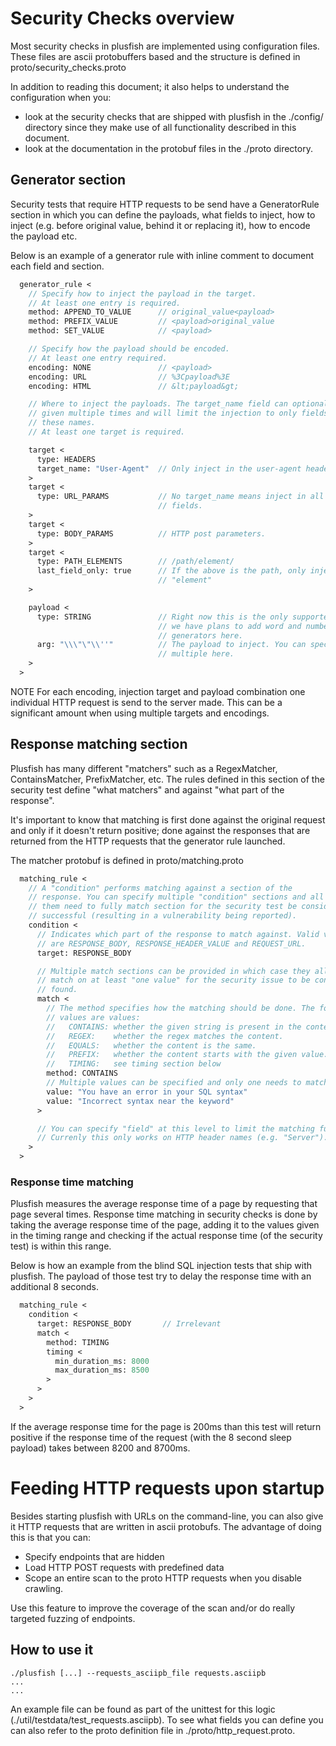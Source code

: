 # Security Checks overview

Most security checks in plusfish are implemented using configuration files.
These files are ascii protobuffers based and the structure is defined in
proto/security_checks.proto

In addition to reading this document; it also helps to understand the
configuration when you:

*  look at the security checks that are shipped with plusfish in the
./config/ directory since they make use of all functionality described
in this document.
*  look at the documentation in the protobuf files in the ./proto directory.

## Generator section

Security tests that require HTTP requests to be send have a GeneratorRule
section in which you can define the payloads, what fields to inject,
how to inject (e.g. before original value, behind it or replacing it),
how to encode the payload etc.

Below is an example of a generator rule with inline comment to document each
field and section.

```proto
  generator_rule <
    // Specify how to inject the payload in the target.
    // At least one entry is required.
    method: APPEND_TO_VALUE      // original_value<payload>
    method: PREFIX_VALUE         // <payload>original_value
    method: SET_VALUE            // <payload>

    // Specify how the payload should be encoded.
    // At least one entry required.
    encoding: NONE               // <payload>
    encoding: URL                // %3Cpayload%3E
    encoding: HTML               // &lt;payload&gt;

    // Where to inject the payloads. The target_name field can optionally be
    // given multiple times and will limit the injection to only fields matching
    // these names.
    // At least one target is required.

    target <
      type: HEADERS
      target_name: "User-Agent"  // Only inject in the user-agent header.
    >
    target <
      type: URL_PARAMS           // No target_name means inject in all possible
                                 // fields.
    >
    target <
      type: BODY_PARAMS          // HTTP post parameters.
    >
    target <
      type: PATH_ELEMENTS        // /path/element/
      last_field_only: true      // If the above is the path, only inject in
                                 // "element"
    >

    payload <
      type: STRING               // Right now this is the only supported type but
                                 // we have plans to add word and number
                                 // generators here.
      arg: "\\\"\"\\''"          // The payload to inject. You can specify
                                 // multiple here.
    >
  >
```
NOTE For each encoding, injection target and payload combination
one individual HTTP request is send to the server made. This can be a
significant amount when using multiple targets and encodings.

## Response matching section

Plusfish has many different "matchers" such as a RegexMatcher, ContainsMatcher,
PrefixMatcher, etc. The rules defined in this section of the security test
define "what matchers" and against "what part of the response".

It's important to know that matching is first done against the original request
and only if it doesn't return positive; done against the responses that are
returned from the HTTP requests that the generator rule launched.

The matcher protobuf is defined in proto/matching.proto


```proto
  matching_rule <
    // A "condition" performs matching against a section of the
    // response. You can specify multiple "condition" sections and all of
    // them need to fully match section for the security test be considered
    // successful (resulting in a vulnerability being reported).
    condition <
      // Indicates which part of the response to match against. Valid values
      // are RESPONSE_BODY, RESPONSE_HEADER_VALUE and REQUEST_URL.
      target: RESPONSE_BODY

      // Multiple match sections can be provided in which case they all need to
      // match on at least "one value" for the security issue to be considered
      // found.
      match <
        // The method specifies how the matching should be done. The following
        // values are values:
        //   CONTAINS: whether the given string is present in the content.
        //   REGEX:    whether the regex matches the content.
        //   EQUALS:   whether the content is the same.
        //   PREFIX:   whether the content starts with the given value.
        //   TIMING:   see timing section below
        method: CONTAINS
        // Multiple values can be specified and only one needs to match.
        value: "You have an error in your SQL syntax"
        value: "Incorrect syntax near the keyword"
      >

      // You can specify "field" at this level to limit the matching further.
      // Currenly this only works on HTTP header names (e.g. "Server").
    >
  >
```

### Response time matching
Plusfish measures the average response time of a page by requesting that page
several times. Response time matching in security checks is done by taking the
average response time of the page, adding it to the values given in the timing
range and checking if the actual response time (of the security test) is within
this range.

Below is how an example from the blind SQL injection tests that ship with
plusfish. The payload of those test try to delay the response time with an
additional 8 seconds.

```proto
  matching_rule <
    condition <
      target: RESPONSE_BODY       // Irrelevant
      match <
        method: TIMING
        timing <
          min_duration_ms: 8000
          max_duration_ms: 8500
        >
      >
    >
  >
```

If the average response time for the page is 200ms than this test will return
positive if the response time of the request (with the 8 second sleep payload)
takes between 8200 and 8700ms.





# Feeding HTTP requests upon startup

Besides starting plusfish with URLs on the command-line, you can also give it
HTTP requests that are written in ascii protobufs. The advantage of doing this
is that you can:

 * Specify endpoints that are hidden
 * Load HTTP POST requests with predefined data
 * Scope an entire scan to the proto HTTP requests when you disable crawling.

Use this feature to improve the coverage of the scan and/or do really targeted
fuzzing of endpoints.

## How to use it

```shell
./plusfish [...] --requests_asciipb_file requests.asciipb
...
...
```

An example file can be found as part of the unittest for this logic
(./util/testdata/test_requests.asciipb).  To see what fields you can define you
can also refer to the proto definition file in ./proto/http_request.proto.
